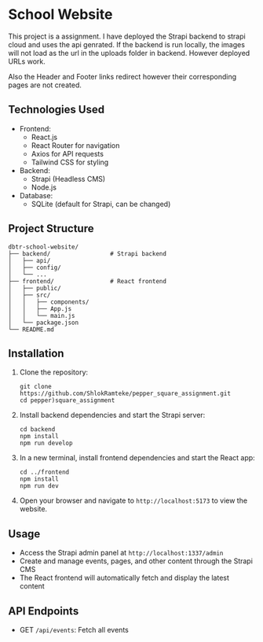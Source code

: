 # School Website

This project is a assignment. I have deployed the Strapi backend to strapi cloud and uses the api genrated. If the backend is run locally, the images will not load as the url in the uploads folder in backend. However deployed URLs work.

Also the Header and Footer links redirect however their corresponding pages are not created.

## Technologies Used

- Frontend:
  - React.js
  - React Router for navigation
  - Axios for API requests
  - Tailwind CSS for styling
- Backend:
  - Strapi (Headless CMS)
  - Node.js
- Database:
  - SQLite (default for Strapi, can be changed)

## Project Structure

```
dbtr-school-website/
├── backend/                 # Strapi backend
│   ├── api/
│   ├── config/
│   └── ...
├── frontend/                # React frontend
│   ├── public/
│   ├── src/
│   │   ├── components/
│   │   ├── App.js
│   │   └── main.js
│   └── package.json
└── README.md
```

## Installation

1. Clone the repository:

   ```
   git clone https://github.com/ShlokRamteke/pepper_square_assignment.git
   cd pepper)square_assignment
   ```

2. Install backend dependencies and start the Strapi server:

   ```
   cd backend
   npm install
   npm run develop
   ```

3. In a new terminal, install frontend dependencies and start the React app:

   ```
   cd ../frontend
   npm install
   npm run dev
   ```

4. Open your browser and navigate to `http://localhost:5173` to view the website.

## Usage

- Access the Strapi admin panel at `http://localhost:1337/admin`
- Create and manage events, pages, and other content through the Strapi CMS
- The React frontend will automatically fetch and display the latest content

## API Endpoints

- GET `/api/events`: Fetch all events
